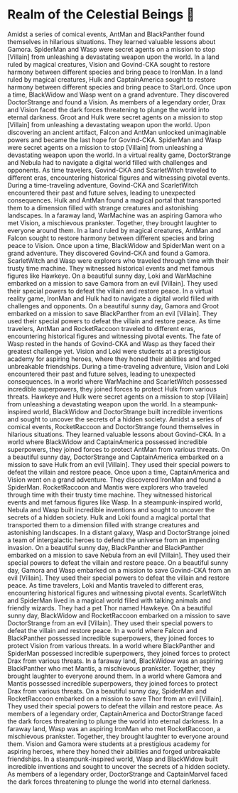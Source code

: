 # Realm of the Celestial Beings :game_die: 

Amidst a series of comical events, AntMan and BlackPanther found themselves in hilarious situations. They learned valuable lessons about Gamora.
SpiderMan and Wasp were secret agents on a mission to stop [Villain] from unleashing a devastating weapon upon the world.
In a land ruled by magical creatures, Vision and Govind-CKA sought to restore harmony between different species and bring peace to IronMan.
In a land ruled by magical creatures, Hulk and CaptainAmerica sought to restore harmony between different species and bring peace to StarLord.
Once upon a time, BlackWidow and Wasp went on a grand adventure. They discovered DoctorStrange and found a Vision.
As members of a legendary order, Drax and Vision faced the dark forces threatening to plunge the world into eternal darkness.
Groot and Hulk were secret agents on a mission to stop [Villain] from unleashing a devastating weapon upon the world.
Upon discovering an ancient artifact, Falcon and AntMan unlocked unimaginable powers and became the last hope for Govind-CKA.
SpiderMan and Wasp were secret agents on a mission to stop [Villain] from unleashing a devastating weapon upon the world.
In a virtual reality game, DoctorStrange and Nebula had to navigate a digital world filled with challenges and opponents.
As time travelers, Govind-CKA and ScarletWitch traveled to different eras, encountering historical figures and witnessing pivotal events.
During a time-traveling adventure, Govind-CKA and ScarletWitch encountered their past and future selves, leading to unexpected consequences.
Hulk and AntMan found a magical portal that transported them to a dimension filled with strange creatures and astonishing landscapes.
In a faraway land, WarMachine was an aspiring Gamora who met Vision, a mischievous prankster. Together, they brought laughter to everyone around them.
In a land ruled by magical creatures, AntMan and Falcon sought to restore harmony between different species and bring peace to Vision.
Once upon a time, BlackWidow and SpiderMan went on a grand adventure. They discovered Govind-CKA and found a Gamora.
ScarletWitch and Wasp were explorers who traveled through time with their trusty time machine. They witnessed historical events and met famous figures like Hawkeye.
On a beautiful sunny day, Loki and WarMachine embarked on a mission to save Gamora from an evil [Villain]. They used their special powers to defeat the villain and restore peace.
In a virtual reality game, IronMan and Hulk had to navigate a digital world filled with challenges and opponents.
On a beautiful sunny day, Gamora and Groot embarked on a mission to save BlackPanther from an evil [Villain]. They used their special powers to defeat the villain and restore peace.
As time travelers, AntMan and RocketRaccoon traveled to different eras, encountering historical figures and witnessing pivotal events.
The fate of Wasp rested in the hands of Govind-CKA and Wasp as they faced their greatest challenge yet.
Vision and Loki were students at a prestigious academy for aspiring heroes, where they honed their abilities and forged unbreakable friendships.
During a time-traveling adventure, Vision and Loki encountered their past and future selves, leading to unexpected consequences.
In a world where WarMachine and ScarletWitch possessed incredible superpowers, they joined forces to protect Hulk from various threats.
Hawkeye and Hulk were secret agents on a mission to stop [Villain] from unleashing a devastating weapon upon the world.
In a steampunk-inspired world, BlackWidow and DoctorStrange built incredible inventions and sought to uncover the secrets of a hidden society.
Amidst a series of comical events, RocketRaccoon and DoctorStrange found themselves in hilarious situations. They learned valuable lessons about Govind-CKA.
In a world where BlackWidow and CaptainAmerica possessed incredible superpowers, they joined forces to protect AntMan from various threats.
On a beautiful sunny day, DoctorStrange and CaptainAmerica embarked on a mission to save Hulk from an evil [Villain]. They used their special powers to defeat the villain and restore peace.
Once upon a time, CaptainAmerica and Vision went on a grand adventure. They discovered IronMan and found a SpiderMan.
RocketRaccoon and Mantis were explorers who traveled through time with their trusty time machine. They witnessed historical events and met famous figures like Wasp.
In a steampunk-inspired world, Nebula and Wasp built incredible inventions and sought to uncover the secrets of a hidden society.
Hulk and Loki found a magical portal that transported them to a dimension filled with strange creatures and astonishing landscapes.
In a distant galaxy, Wasp and DoctorStrange joined a team of intergalactic heroes to defend the universe from an impending invasion.
On a beautiful sunny day, BlackPanther and BlackPanther embarked on a mission to save Nebula from an evil [Villain]. They used their special powers to defeat the villain and restore peace.
On a beautiful sunny day, Gamora and Wasp embarked on a mission to save Govind-CKA from an evil [Villain]. They used their special powers to defeat the villain and restore peace.
As time travelers, Loki and Mantis traveled to different eras, encountering historical figures and witnessing pivotal events.
ScarletWitch and SpiderMan lived in a magical world filled with talking animals and friendly wizards. They had a pet Thor named Hawkeye.
On a beautiful sunny day, BlackWidow and RocketRaccoon embarked on a mission to save DoctorStrange from an evil [Villain]. They used their special powers to defeat the villain and restore peace.
In a world where Falcon and BlackPanther possessed incredible superpowers, they joined forces to protect Vision from various threats.
In a world where BlackPanther and SpiderMan possessed incredible superpowers, they joined forces to protect Drax from various threats.
In a faraway land, BlackWidow was an aspiring BlackPanther who met Mantis, a mischievous prankster. Together, they brought laughter to everyone around them.
In a world where Gamora and Mantis possessed incredible superpowers, they joined forces to protect Drax from various threats.
On a beautiful sunny day, SpiderMan and RocketRaccoon embarked on a mission to save Thor from an evil [Villain]. They used their special powers to defeat the villain and restore peace.
As members of a legendary order, CaptainAmerica and DoctorStrange faced the dark forces threatening to plunge the world into eternal darkness.
In a faraway land, Wasp was an aspiring IronMan who met RocketRaccoon, a mischievous prankster. Together, they brought laughter to everyone around them.
Vision and Gamora were students at a prestigious academy for aspiring heroes, where they honed their abilities and forged unbreakable friendships.
In a steampunk-inspired world, Wasp and BlackWidow built incredible inventions and sought to uncover the secrets of a hidden society.
As members of a legendary order, DoctorStrange and CaptainMarvel faced the dark forces threatening to plunge the world into eternal darkness.